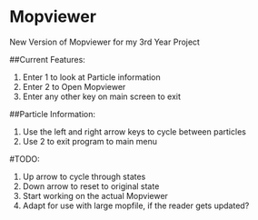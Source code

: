 # Mopviewer
New Version of Mopviewer for my 3rd Year Project

##Current Features:
1. Enter 1 to look at Particle information
2. Enter 2 to Open Mopviewer
3. Enter any other key on main screen to exit

##Particle Information:
1. Use the left and right arrow keys to cycle between particles
2. Use 2 to exit program to main menu


#TODO:
1. Up arrow to cycle through states
2. Down arrow to reset to original state
3. Start working on the actual Mopviewer
4. Adapt for use with large mopfile, if the reader gets updated?
